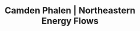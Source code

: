 ---
layout: project
title: Camden Phalen | Northeastern Energy Flows
section: portfolio

project_name: Northeastern Energy Flows
project_categories: Code
year: 2015
blurb: A prototype for a project seeking to visualize energy consumption at Northeastern University.

links:
  - display: Github repository
    href: https://github.com/camden11/northeastern-energy-flows
    color1: "#979797"
    color2: "#92DC8D"
  - display: Project overview
    href: http://www.informationinaction.com/northeastern-energy-flows/
    color1: "#323232"
    color2: "#E4BF5E"
--- 